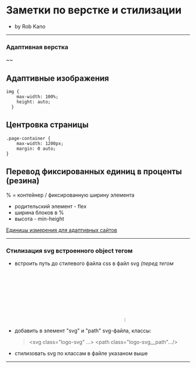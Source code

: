 # Заметки по верстке и стилизации
* by Rob Kano

---
### Адаптивная верстка
~<meta name="viewport" content="width=device-width, initial-scale=1.0">~

## Адаптивные изображения
~~~~~~
img {
    max-width: 100%;
    height: auto;
  }
~~~~~~

## Центровка страницы
~~~
.page-container {
    max-width: 1200px;
    margin: 0 auto;
}
~~~

## Перевод фиксированных единиц в проценты (резина)
% = контейнер / фиксированную ширину элемента
* родительский элемент - flex
* ширина блоков в %
* высота - min-height

[Единицы измерения для адаптивных сайтов](https://toster.ru/q/332041#answer_840202)

---
### Стилизация svg встроенного object тегом
* встроить путь до стилевого файла css в файл svg *(перед тегом <svg>)*:
    ><?xml-stylesheet type="text/css" href="../path/to/your.css"?>
* добавить в элемент "svg" и "path" svg-файла, классы:
    ><svg class="logo-svg" ...>
    ><path class="logo-svg__path".../>
* стилизовать svg по классам в файле указаном выше

---

